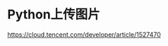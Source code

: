 # Python上传图片

<!-- https://shoka.lostyu.me/computer-science/note/theme-shoka-doc/special/#code代码块 -->
<!-- https://shoka.lostyu.me/computer-science/note/theme-shoka-doc/special/ -->
https://cloud.tencent.com/developer/article/1527470

